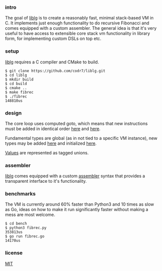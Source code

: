 ### intro
The goal of [liblg](https://github.com/codr7/liblg) is to create a reasonably fast, minimal stack-based VM in C. It implements just enough functionality to do recursive Fibonacci and comes equipped with a custom assembler. The general idea is that it's very useful to have access to extensible core stack vm functionality in library form, for implementing custom DSLs on top etc.

### setup
[liblg](https://github.com/codr7/liblg) requires a C compiler and CMake to build.

```
$ git clone https://github.com/codr7/liblg.git
$ cd liblg
$ mkdir build
$ cd build
$ cmake ..
$ make fibrec
$ ./fibrec
148810us
```

### design
The core loop uses computed goto, which means that new instructions must be added in identical order [here](https://github.com/codr7/liblg/blob/master/src/lg/op.h) and [here](https://github.com/codr7/liblg/blob/master/src/lg/vm.c).

Fundamental types are global (as in not tied to a specific VM instance), new types may be added [here](https://github.com/codr7/liblg/tree/master/src/lg/types) and initialized [here](https://github.com/codr7/liblg/blob/master/src/lg/init.c).

[Values](https://github.com/codr7/liblg/blob/master/src/lg/val.h) are represented as tagged unions.

### assembler
[liblg](https://github.com/codr7/liblg) comes equipped with a custom [assembler](https://github.com/codr7/liblg/tree/master/bench/fibtail.lga) syntax that provides a transparent interface to it's functionality.

### benchmarks
The VM is currently around 60% faster than Python3 and 10 times as slow as Go, ideas on how to make it run significantly faster without making a mess are most welcome.

```
$ cd bench
$ python3 fibrec.py
353813us
$ go run fibrec.go
14170us
```

### license
[MIT](https://github.com/codr7/liblg/blob/master/LICENSE.txt)